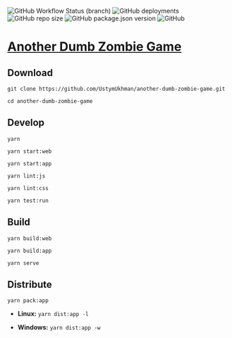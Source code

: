 ![GitHub Workflow Status (branch)](https://img.shields.io/github/workflow/status/UstymUkhman/another-dumb-zombie-game/Check%20commit%20message%20style/master)
![GitHub deployments](https://img.shields.io/github/deployments/UstymUkhman/another-dumb-zombie-game/github-pages)
![GitHub repo size](https://img.shields.io/github/repo-size/UstymUkhman/another-dumb-zombie-game)
![GitHub package.json version](https://img.shields.io/github/package-json/v/UstymUkhman/another-dumb-zombie-game)
![GitHub](https://img.shields.io/github/license/UstymUkhman/another-dumb-zombie-game)

# [Another Dumb Zombie Game](https://ustymukhman.github.io/another-dumb-zombie-game/public/) #

## Download ##

`git clone https://github.com/UstymUkhman/another-dumb-zombie-game.git`

`cd another-dumb-zombie-game`

## Develop ##

`yarn`

`yarn start:web`

`yarn start:app`

`yarn lint:js`

`yarn lint:css`

`yarn test:run`

## Build ##

`yarn build:web`

`yarn build:app`

`yarn serve`

## Distribute ##

`yarn pack:app`

  - **Linux:** `yarn dist:app -l`

  - **Windows:** `yarn dist:app -w`
